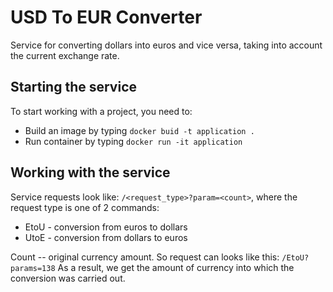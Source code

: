 # USD To EUR Converter
Service for converting dollars into euros and vice versa, taking into account the current exchange rate.


## Starting the service
To start working with a project, you need to: 
   - Build an image by typing ```docker buid -t application .``` 
   - Run container by typing ```docker run -it application```


## Working with the service
Service requests look like: ```/<request_type>?param=<count>```, where the request type is one of 2 commands:
   - EtoU - conversion from euros to dollars
   - UtoE - conversion from dollars to euros

Count -- original currency amount. So request can looks like this: ```/EtoU?params=138```
As a result, we get the amount of currency into which the conversion was carried out.
